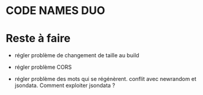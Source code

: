 # CODE NAMES DUO

# Reste à faire
- régler problème de changement de taille au build
- régler problème CORS

- régler problème des mots qui se régénèrent. conflit avec newrandom et jsondata. Comment exploiter jsondata ?